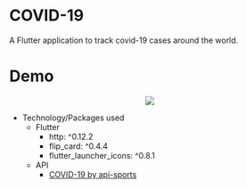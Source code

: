 # COVID-19

A Flutter application to track covid-19 cases around the world.

# Demo
<p align='center'>
<img  src="assets/gif/covid-19.gif">
</p>

* Technology/Packages used 
  * Flutter
      * http: ^0.12.2
      * flip_card: ^0.4.4
      * flutter_launcher_icons: ^0.8.1
  * API
      * [COVID-19 by api-sports](https://rapidapi.com/api-sports/api/covid-193)
  
  
  
  


  
